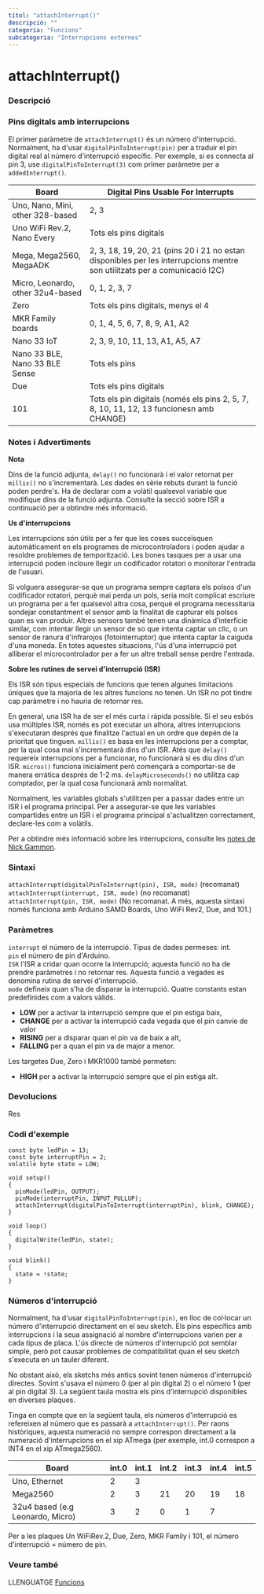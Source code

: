 ```yaml
---
títol: "attachInterrupt()"
descripció: ""
categoria: "Funcions"
subcategoria: "Interrupcions externes"
---
```


# attachInterrupt()

### Descripció

### Pins digitals amb interrupcions

El primer paràmetre de `attachInterrupt()` és un número d'interrupció. Normalment, ha d'usar `digitalPinToInterrupt(pin)` per a traduir el pin digital real al número d'interrupció específic. Per exemple, si es connecta al pin 3, use `digitalPinToInterrupt(3)` com primer paràmetre per a `addedInterrupt()`.

| Board | Digital Pins Usable For Interrupts
| ----- | ------
| Uno, Nano, Mini, other 328-based | 2, 3
|Uno WiFi Rev.2, Nano Every | Tots els pins digitals
| Mega, Mega2560, MegaADK | 2, 3, 18, 19, 20, 21 (pins 20 i 21  no estan disponibles per les interrupcions mentre son utilitzats per a comunicació I2C)
| Micro, Leonardo, other 32u4-based | 0, 1, 2, 3, 7
| Zero | Tots els pins digitals, menys el 4
| MKR Family boards | 0, 1, 4, 5, 6, 7, 8, 9, A1, A2
| Nano 33 IoT | 2, 3, 9, 10, 11, 13, A1, A5, A7
| Nano 33 BLE, Nano 33 BLE Sense | Tots els pins
| Due | Tots els pins digitals
| 101 | Tots els pin digitals (només els pins 2, 5, 7, 8, 10, 11, 12, 13 funcionesn amb CHANGE)

### Notes i Advertiments

**Nota**

Dins de la funció adjunta, `delay()` no funcionarà i el valor retornat per `millis()` no s'incrementarà. Les dades en sèrie rebuts durant la funció poden perdre's. Ha de declarar com a volàtil qualsevol variable que modifique dins de la funció adjunta. Consulte la secció sobre ISR a continuació per a obtindre més informació.

**Us d'interrupcions**

Les interrupcions són útils per a fer que les coses succeïsquen automàticament en els programes de microcontroladors i poden ajudar a resoldre problemes de temporització. Les bones tasques per a usar una interrupció poden incloure llegir un codificador rotatori o monitorar l'entrada de l'usuari.

Si volguera assegurar-se que un programa sempre captara els polsos d'un codificador rotatori, perquè mai perda un pols, seria molt complicat escriure un programa per a fer qualsevol altra cosa, perquè el programa necessitaria sondejar constantment el sensor amb la finalitat de capturar els polsos quan es van produir. Altres sensors també tenen una dinàmica d'interfície similar, com intentar llegir un sensor de so que intenta captar un clic, o un sensor de ranura d'infrarojos (fotointerruptor) que intenta captar la caiguda d'una moneda. En totes aquestes situacions, l'ús d'una interrupció pot alliberar el microcontrolador per a fer un altre treball sense perdre l'entrada.

**Sobre les rutines de servei d'interrupció (ISR)**

Els ISR són tipus especials de funcions que tenen algunes limitacions úniques que la majoria de les altres funcions no tenen. Un ISR no pot tindre cap paràmetre i no hauria de retornar res.

En general, una ISR ha de ser el més curta i ràpida possible. Si el seu esbós usa múltiples ISR, només es pot executar un alhora, altres interrupcions s'executaran després que finalitze l'actual en un ordre que depén de la prioritat que tinguen. `millis()` es basa en les interrupcions per a comptar, per la qual cosa mai s'incrementarà dins d'un ISR. Atés que `delay()` requereix interrupcions per a funcionar, no funcionarà si es diu dins d'un ISR. `micros()` funciona inicialment però començarà a comportar-se de manera erràtica després de 1-2 ms. `delayMicroseconds()` no utilitza cap comptador, per la qual cosa funcionarà amb normalitat.

Normalment, les variables globals s'utilitzen per a passar dades entre un ISR i el programa principal. Per a assegurar-se que les variables compartides entre un ISR i el programa principal s'actualitzen correctament, declare-les com a volàtils.

Per a obtindre més informació sobre les interrupcions, consulte les [notes de Nick Gammon](http://gammon.com.au/interrupts).

### Sintaxi

`attachInterrupt(digitalPinToInterrupt(pin), ISR, mode)` (recomanat)  
`attachInterrupt(interrupt, ISR, mode)` (no recomanat)  
`attachInterrupt(pin, ISR, mode)` (No recomanat. A més, aquesta sintaxi només funciona amb Arduino SAMD Boards, Uno WiFi Rev2, Due, and 101.)

### Paràmetres

`interrupt` el número de la interrupció. Tipus de dades permeses: int.  
`pin` el número de pin d'Arduino.  
`ISR` l'ISR a cridar quan ocorre la interrupció; aquesta funció no ha de prendre paràmetres i no retornar res. Aquesta funció a vegades es denomina rutina de servei d'interrupció.  
`mode` defineix quan s'ha de disparar la interrupció. Quatre constants estan predefinides com a valors vàlids.
  - **LOW** per a activar la interrupció sempre que el pin estiga baix,
  - **CHANGE** per a activar la interrupció cada vegada que el pin canvie de valor
  - **RISING** per a disparar quan el pin va de baix a alt,
  - **FALLING** per a quan el pin va de major a menor.

Les targetes Due, Zero i MKR1000 també permeten:
- **HIGH** per a activar la interrupció sempre que el pin estiga alt.

### Devolucions

Res

### Codi d'exemple

```
const byte ledPin = 13;
const byte interruptPin = 2;
volatile byte state = LOW;

void setup()
{
  pinMode(ledPin, OUTPUT);
  pinMode(interruptPin, INPUT_PULLUP);
  attachInterrupt(digitalPinToInterrupt(interruptPin), blink, CHANGE);
}

void loop()
{
  digitalWrite(ledPin, state);
}

void blink()
{
  state = !state;
}
```

### Números d'interrupció

Normalment, ha d'usar `digitalPinToInterrupt(pin)`, en lloc de col·locar un número d'interrupció directament en el seu sketch. Els pins específics amb interrupcions i la seua assignació al nombre d'interrupcions varien per a cada tipus de placa. L'ús directe de números d'interrupció pot semblar simple, però pot causar problemes de compatibilitat quan el seu sketch s'executa en un tauler diferent.

No obstant això, els sketchs més antics sovint tenen números d'interrupció directes. Sovint s'usava el número 0 (per al pin digital 2) o el número 1 (per al pin digital 3). La següent taula mostra els pins d'interrupció disponibles en diverses plaques.

Tinga en compte que en la següent taula, els números d'interrupció es refereixen al número que es passarà a `attachInterrupt()`. Per raons històriques, aquesta numeració no sempre correspon directament a la numeració d'interrupcions en el xip ATmega (per exemple, int.0 correspon a INT4 en el xip ATmega2560).

| Board | int.0 | int.1 | int.2 | int.3 | int.4 | int.5
| ----- | ----- | ----- | ----- | ----- | ----- | -----
| Uno, Ethernet | 2 | 3 |  |  |  |  
| Mega2560 | 2 | 3 | 21 | 20 | 19 | 18
| 32u4 based (e.g Leonardo, Micro) | 3 | 2 | 0 | 1 | 7 |

Per a les plaques Un WiFiRev.2, Due, Zero, MKR Family i 101, el número d'interrupció = número de pin.

### Veure també

LLENGUATGE [Funcions](../../Funcions.md)
